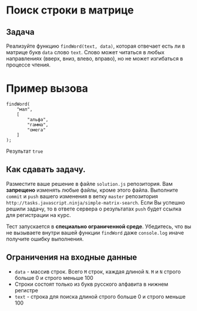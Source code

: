 # Поиск строки в матрице
## Задача
Реализуйте функцию `findWord(text, data)`, которая отвечает есть ли в матрице букв `data` слово `text`. Слово может читаться в любых направлениях (вверх, вниз, влево, вправо), но не может изгибаться в процессе чтения.

# Пример вызова
```
findWord(
    "мал",
    [
        "альфа",
        "гамма",
        "омега"
    ]
);
```
Результат `true` 

## Как сдавать задачу.
Разместите ваше решение в файле `solution.js` репозитория. Вам **запрещено** изменять любые файлы, кроме этого файла. Выполните `commit` и `push` вашего изменения в ветку `master` репозитория `http://tasks.javascript.ninja/simple-matrix-search`. Если Вы успешно решили задачу, то в ответе сервера о результатах `push` будет ссылка для регистрации на курс.

Тест запускается в **специально ограниченной среде**. Убедитесь, что вы не вызываете внутри вашей функции `findWord` даже `console.log` иначе получите ошибку выполнения.

## Ограничения на входные данные
* `data` - массив строк. Всего `M` строк, каждая длиной `N`. `M` и `N` строго больше 0 и строго меньше 100
* Строки состоят только из букв русского алфавита в нижнем регистре
* `text` - строка для поиска длиной строго больше 0 и строго меньше 100
